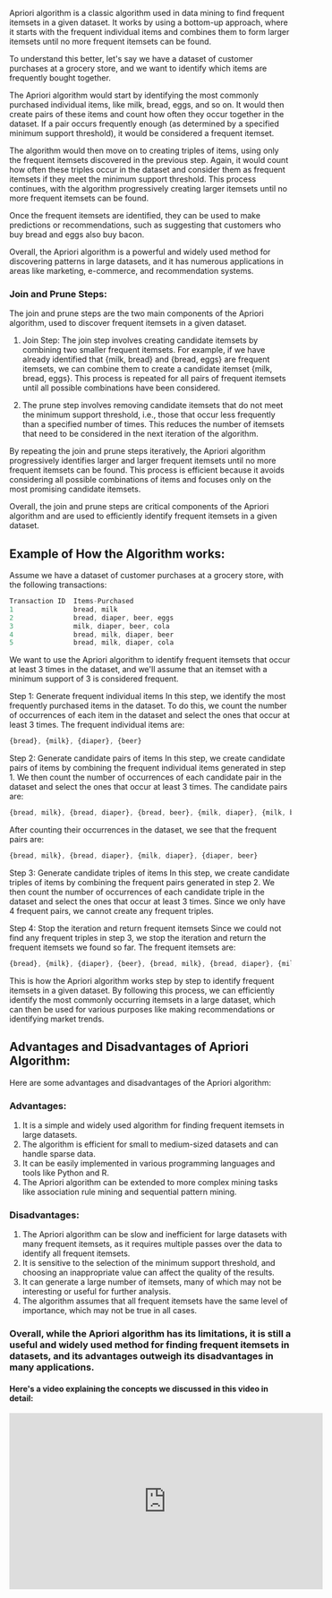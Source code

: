 Apriori algorithm is a classic algorithm used in data mining to find frequent itemsets in a given dataset. It works by using a bottom-up approach, where it starts with the frequent individual items and combines them to form larger itemsets until no more frequent itemsets can be found.

To understand this better, let's say we have a dataset of customer purchases at a grocery store, and we want to identify which items are frequently bought together.

The Apriori algorithm would start by identifying the most commonly purchased individual items, like milk, bread, eggs, and so on. It would then create pairs of these items and count how often they occur together in the dataset. If a pair occurs frequently enough (as determined by a specified minimum support threshold), it would be considered a frequent itemset.

The algorithm would then move on to creating triples of items, using only the frequent itemsets discovered in the previous step. Again, it would count how often these triples occur in the dataset and consider them as frequent itemsets if they meet the minimum support threshold. This process continues, with the algorithm progressively creating larger itemsets until no more frequent itemsets can be found.

Once the frequent itemsets are identified, they can be used to make predictions or recommendations, such as suggesting that customers who buy bread and eggs also buy bacon.

Overall, the Apriori algorithm is a powerful and widely used method for discovering patterns in large datasets, and it has numerous applications in areas like marketing, e-commerce, and recommendation systems.

### Join and Prune Steps:

The join and prune steps are the two main components of the Apriori algorithm, used to discover frequent itemsets in a given dataset.

1. Join Step: The join step involves creating candidate itemsets by combining two smaller frequent itemsets. For example, if we have already identified that {milk, bread} and {bread, eggs} are frequent itemsets, we can combine them to create a candidate itemset {milk, bread, eggs}. This process is repeated for all pairs of frequent itemsets until all possible combinations have been considered.

2. The prune step involves removing candidate itemsets that do not meet the minimum support threshold, i.e., those that occur less frequently than a specified number of times. This reduces the number of itemsets that need to be considered in the next iteration of the algorithm.

By repeating the join and prune steps iteratively, the Apriori algorithm progressively identifies larger and larger frequent itemsets until no more frequent itemsets can be found. This process is efficient because it avoids considering all possible combinations of items and focuses only on the most promising candidate itemsets.

Overall, the join and prune steps are critical components of the Apriori algorithm and are used to efficiently identify frequent itemsets in a given dataset.

## Example of How the Algorithm works:

Assume we have a dataset of customer purchases at a grocery store, with the following transactions:

```javascript
Transaction ID  Items-Purchased
1               bread, milk
2               bread, diaper, beer, eggs
3               milk, diaper, beer, cola
4               bread, milk, diaper, beer
5               bread, milk, diaper, cola

```

We want to use the Apriori algorithm to identify frequent itemsets that occur at least 3 times in the dataset, and we'll assume that an itemset with a minimum support of 3 is considered frequent.

Step 1: Generate frequent individual items In this step, we identify the most frequently purchased items in the dataset. To do this, we count the number of occurrences of each item in the dataset and select the ones that occur at least 3 times. The frequent individual items are:

```javascript
{bread}, {milk}, {diaper}, {beer}

```

Step 2: Generate candidate pairs of items In this step, we create candidate pairs of items by combining the frequent individual items generated in step 1. We then count the number of occurrences of each candidate pair in the dataset and select the ones that occur at least 3 times. The candidate pairs are:

```javascript
{bread, milk}, {bread, diaper}, {bread, beer}, {milk, diaper}, {milk, beer}, {diaper, beer}
```

After counting their occurrences in the dataset, we see that the frequent pairs are:

```javascript
{bread, milk}, {bread, diaper}, {milk, diaper}, {diaper, beer}
```

Step 3: Generate candidate triples of items In this step, we create candidate triples of items by combining the frequent pairs generated in step 2. We then count the number of occurrences of each candidate triple in the dataset and select the ones that occur at least 3 times. Since we only have 4 frequent pairs, we cannot create any frequent triples.

Step 4: Stop the iteration and return frequent itemsets Since we could not find any frequent triples in step 3, we stop the iteration and return the frequent itemsets we found so far. The frequent itemsets are:

```javascript
{bread}, {milk}, {diaper}, {beer}, {bread, milk}, {bread, diaper}, {milk, diaper}, {diaper, beer}
```

This is how the Apriori algorithm works step by step to identify frequent itemsets in a given dataset. By following this process, we can efficiently identify the most commonly occurring itemsets in a large dataset, which can then be used for various purposes like making recommendations or identifying market trends.

## Advantages and Disadvantages of Apriori Algorithm:

Here are some advantages and disadvantages of the Apriori algorithm:

### Advantages:

1.  It is a simple and widely used algorithm for finding frequent itemsets in large datasets.
2.  The algorithm is efficient for small to medium-sized datasets and can handle sparse data.
3.  It can be easily implemented in various programming languages and tools like Python and R.
4.  The Apriori algorithm can be extended to more complex mining tasks like association rule mining and sequential pattern mining.

### Disadvantages:

1.  The Apriori algorithm can be slow and inefficient for large datasets with many frequent itemsets, as it requires multiple passes over the data to identify all frequent itemsets.
2.  It is sensitive to the selection of the minimum support threshold, and choosing an inappropriate value can affect the quality of the results.
3.  It can generate a large number of itemsets, many of which may not be interesting or useful for further analysis.
4.  The algorithm assumes that all frequent itemsets have the same level of importance, which may not be true in all cases.

### Overall, while the Apriori algorithm has its limitations, it is still a useful and widely used method for finding frequent itemsets in datasets, and its advantages outweigh its disadvantages in many applications.

#### Here's a video explaining the concepts we discussed in this video in detail:

<iframe width="560" height="315" src="https://www.youtube.com/embed/h_l3b2CIQ_o" title="YouTube video player" frameborder="0" allow="accelerometer; autoplay; clipboard-write; encrypted-media; gyroscope; picture-in-picture; web-share" allowfullscreen></iframe>

